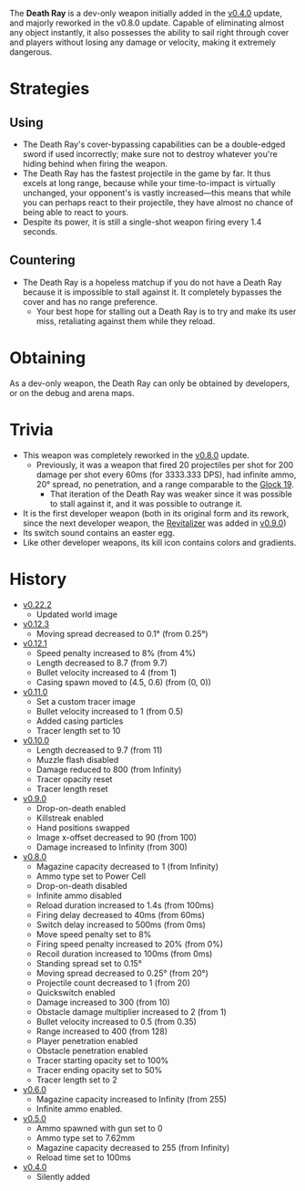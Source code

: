 <DevWeapon />

The **Death Ray** is a dev-only weapon initially added in the [v0.4.0](https://github.com/HasangerGames/suroi/releases/tag/v0.4.0) update, and majorly reworked in the v0.8.0 update. Capable of eliminating almost any object instantly, it also possesses the ability to sail right through cover and players without losing any damage or velocity, making it extremely dangerous.

# Strategies

## Using

- The Death Ray's cover-bypassing capabilities can be a double-edged sword if used incorrectly; make sure not to destroy whatever you're hiding behind when firing the weapon.
- The Death Ray has the fastest projectile in the game by far. It thus excels at long range, because while your time-to-impact is virtually unchanged, your opponent's is vastly increased—this means that while you can perhaps react to their projectile, they have almost no chance of being able to react to yours.
- Despite its power, it is still a single-shot weapon firing every 1.4 seconds.

## Countering

- The Death Ray is a hopeless matchup if you do not have a Death Ray because it is impossible to stall against it. It completely bypasses the cover and has no range preference.
  - Your best hope for stalling out a Death Ray is to try and make its user miss, retaliating against them while they reload.

# Obtaining

As a dev-only weapon, the Death Ray can only be obtained by developers, or on the debug and arena maps.

# Trivia

- This weapon was completely reworked in the [v0.8.0](https://github.com/HasangerGames/suroi/releases/tag/v0.8.0) update.
  - Previously, it was a weapon that fired 20 projectiles per shot for 200 damage per shot every 60ms (for 3333.333 DPS), had infinite ammo, 20° spread, no penetration, and a range comparable to the [Glock 19](/weapons/guns/g19).
    - That iteration of the Death Ray was weaker since it was possible to stall against it, and it was possible to outrange it.
- It is the first developer weapon (both in its original form and its rework, since the next developer weapon, the [Revitalizer](/weapons/guns/revitalizer) was added in [v0.9.0](https://github.com/HasangerGames/suroi/releases/tag/v0.9.0))
- Its switch sound contains an easter egg.
- Like other developer weapons, its kill icon contains colors and gradients.

# History
- [v0.22.2](https://github.com/HasangerGames/suroi/releases/tag/v0.22.2)
  - Updated world image
- [v0.12.3](https://github.com/HasangerGames/suroi/releases/tag/v0.12.3)
  - Moving spread decreased to 0.1° (from 0.25°)
- [v0.12.1](https://github.com/HasangerGames/suroi/releases/tag/v0.12.1)
  - Speed penalty increased to 8% (from 4%)
  - Length decreased to 8.7 (from 9.7)
  - Bullet velocity increased to 4 (from 1)
  - Casing spawn moved to (4.5, 0.6) (from (0, 0))
- [v0.11.0](https://github.com/HasangerGames/suroi/releases/tag/v0.11.0)
  - Set a custom tracer image
  - Bullet velocity increased to 1 (from 0.5)
  - Added casing particles
  - Tracer length set to 10
- [v0.10.0](https://github.com/HasangerGames/suroi/releases/tag/v0.10.0)
  - Length decreased to 9.7 (from 11)
  - Muzzle flash disabled
  - Damage reduced to 800 (from Infinity)
  - Tracer opacity reset
  - Tracer length reset
- [v0.9.0](https://github.com/HasangerGames/suroi/releases/tag/v0.9.0)
  - Drop-on-death enabled
  - Killstreak enabled
  - Hand positions swapped
  - Image x-offset decreased to 90 (from 100)
  - Damage increased to Infinity (from 300)
- [v0.8.0](https://github.com/HasangerGames/suroi/releases/tag/v0.8.0)
  - Magazine capacity decreased to 1 (from Infinity)
  - Ammo type set to Power Cell
  - Drop-on-death disabled
  - Infinite ammo disabled
  - Reload duration increased to 1.4s (from 100ms)
  - Firing delay decreased to 40ms (from 60ms)
  - Switch delay increased to 500ms (from 0ms)
  - Move speed penalty set to 8%
  - Firing speed penalty increased to 20% (from 0%)
  - Recoil duration increased to 100ms (from 0ms)
  - Standing spread set to 0.15°
  - Moving spread decreased to 0.25° (from 20°)
  - Projectile count decreased to 1 (from 20)
  - Quickswitch enabled
  - Damage increased to 300 (from 10)
  - Obstacle damage multiplier increased to 2 (from 1)
  - Bullet velocity increased to 0.5 (from 0.35)
  - Range increased to 400 (from 128)
  - Player penetration enabled
  - Obstacle penetration enabled
  - Tracer starting opacity set to 100%
  - Tracer ending opacity set to 50%
  - Tracer length set to 2
- [v0.6.0](https://github.com/HasangerGames/suroi/releases/tag/v0.6.0)
  - Magazine capacity increased to Infinity (from 255)
  - Infinite ammo enabled.
- [v0.5.0](https://github.com/HasangerGames/suroi/releases/tag/v0.5.0)
  - Ammo spawned with gun set to 0
  - Ammo type set to 7.62mm
  - Magazine capacity decreased to 255 (from Infinity)
  - Reload time set to 100ms
- [v0.4.0](https://github.com/HasangerGames/suroi/releases/tag/v0.4.0)
  - Silently added
